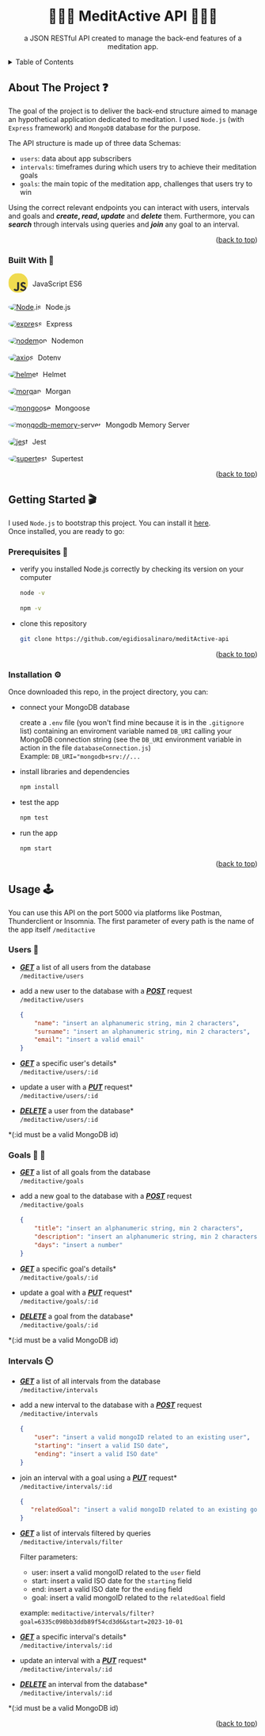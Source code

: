 <a name="readme-top"></a>

  <h1 align="center">🧘🏼‍♀️ MeditActive API 🧘🏽‍♂️</h1>

  <p align="center">
  a JSON RESTful API created to manage the back-end features of a meditation app.
  </p>

<!-- TABLE OF CONTENTS -->

<details>
  <summary>Table of Contents</summary>
  <ol>
    <li>
      <a href="#about-the-project-question">About The Project</a>
      <ul>
        <li><a href="#built-with-bricks">Built With</a></li>
      </ul>
    </li>
    <li>
      <a href="#getting-started-clapper">Getting Started</a>
      <ul>
        <li><a href="#prerequisites-pencil">Prerequisites</a></li>
        <li><a href="#installation-gear">Installation</a></li>
      </ul>
    </li>
    <li><a href="#usage-joystick">Usage</a></li>
    <li><a href="#roadmap-world_map">Roadmap</a></li>
    <li><a href="#license">License</a></li>
    <li><a href="#contact">Contact</a></li>
  </ol>
</details>

<!-- ABOUT THE PROJECT -->

## About The Project :question:

The goal of the project is to deliver the back-end structure aimed to manage an hypothetical application dedicated to meditation. I used `Node.js` (with `Express` framework) and `MongoDB` database for the purpose.

The API structure is made up of three data Schemas:

- `users`: data about app subscribers
- `intervals`: timeframes during which users try to achieve their meditation goals
- `goals`: the main topic of the meditation app, challenges that users try to win

Using the correct relevant endpoints you can interact with users, intervals and goals and <strong>_create_, _read_, _update_</strong> and <strong>_delete_</strong> them. Furthermore, you can <strong>_search_</strong> through intervals using queries and <strong>_join_</strong> any goal to an interval.

<p align="right">(<a href="#readme-top">back to top</a>)</p>

### Built With :bricks:

<p>
<div style="display:flex;  align-items:center;"><a href="https://developer.mozilla.org/en-US/docs/Web/JavaScript" target="_blank" rel="noreferrer"> <img src="https://raw.githubusercontent.com/devicons/devicon/master/icons/javascript/javascript-original.svg" alt="javascript" width="40" height="40" style="border-radius:100%; margin-right:9px;"/> </a> JavaScript ES6</div> <br>
<div style="display:flex;  align-items:center;"><a href="https://nodejs.org" target="_blank" rel="noreferrer"> <img src="https://github.com/egidiosalinaro/meditActive-api/assets/129901135/6fa796d2-1a65-418f-beb2-d2f3b4b7cfae" alt="Node.js" width="40" height="40" style="border-radius:100%; margin-right:9px;"/> </a> Node.js</div> <br>
<div style="display:flex;  align-items:center;"><a href="https://expressjs.com" target="_blank" rel="noreferrer"> <img src="https://github.com/egidiosalinaro/meditActive-api/assets/129901135/dc79390b-0a0c-427b-a27a-5bfc996b8d74" alt="express" width="40" height="40" style="border-radius:100%; margin-right:9px;"/> </a> Express</div> <br>
<div style="display:flex;  align-items:center;"><a href="https://www.npmjs.com/package/nodemon" target="_blank" rel="noreferrer"> <img src="https://github.com/egidiosalinaro/meditActive-api/assets/129901135/dc4ca9ac-ebb3-4f0f-b996-e2ded61b9321" alt="nodemon" width="40" height="40" style="border-radius:100%; margin-right:9px;"/> </a> Nodemon</div> <br>
<div style="display:flex;  align-items:center;"><a href="https://www.npmjs.com/package/dotenv" target="_blank" rel="noreferrer"> <img src="https://github.com/egidiosalinaro/hackernews-noframework/assets/129901135/8c11269d-5b85-4ac4-aeca-f72770507c1f" alt="axios" width="40" height="40" style="border-radius:100%; margin-right:9px;"/> </a> Dotenv</div><br>
<div style="display:flex;  align-items:center;"><a href="https://www.npmjs.com/package/helmet" target="_blank" rel="noreferrer"> <img src="https://github.com/egidiosalinaro/meditActive-api/assets/129901135/5885a573-8bc5-400e-8ea2-d787f63b8f34" alt="helmet" width="40" height="40" style="border-radius:100%; margin-right:9px;"/> </a> Helmet</div> <br>
<div style="display:flex;  align-items:center;"><a href="https://www.npmjs.com/package/morgan" target="_blank" rel="noreferrer"> <img src="https://github.com/egidiosalinaro/meditActive-api/assets/129901135/362b9707-0ada-4944-a209-92808fa84ae5" alt="morgan" width="40" height="40" style="border-radius:100%; margin-right:9px;"/> </a> Morgan</div> <br>
<div style="display:flex;  align-items:center;"><a href="https://www.npmjs.com/package/mongoose" target="_blank" rel="noreferrer"> <img src="https://github.com/egidiosalinaro/meditActive-api/assets/129901135/6320d16a-a96f-42a8-bdad-3eac87841776" alt="mongoose" width="40" height="40" style="border-radius:100%; margin-right:9px;"/> </a> Mongoose</div> <br>
<div style="display:flex;  align-items:center;"><a href="https://www.mongodb.com" target="_blank" rel="noreferrer"> <img src="https://github.com/egidiosalinaro/meditActive-api/assets/129901135/e2b8cd9f-50a8-40ba-bc29-e263378d3b0b" alt="mongodb-memory-server" width="40" height="40" style="border-radius:100%; margin-right:9px;"/> </a> Mongodb Memory Server</div> <br>
<div style="display:flex;  align-items:center;"><a href="https://www.npmjs.com/package/jest" target="_blank" rel="noreferrer"> <img src="https://github.com/egidiosalinaro/meditActive-api/assets/129901135/65af32f3-6b76-4818-821a-9eb46b3c89a8" alt="jest" width="40" height="40" style="border-radius:100%; margin-right:9px;"/> </a> Jest</div> <br>
<div style="display:flex;  align-items:center;"><a href="https://www.npmjs.com/package/supertest" target="_blank" rel="noreferrer"> <img src="https://github.com/egidiosalinaro/meditActive-api/assets/129901135/3aa86af9-1881-44a2-9850-89ab1da8a817" alt="supertest" width="40" height="40" style="border-radius:100%; margin-right:9px;"/> </a> Supertest</div>
</p>

<p align="right">(<a href="#readme-top">back to top</a>)</p>

<!-- GETTING STARTED -->

## Getting Started :clapper:

I used `Node.js` to bootstrap this project. You can install it [here](https://nodejs.org/en). <br>
Once installed, you are ready to go:

### Prerequisites :pencil:

- verify you installed Node.js correctly by checking its version on your computer
  
  ```sh
  node -v
  ```
  ```sh
  npm -v
  ```
- clone this repository
  
  ```sh
  git clone https://github.com/egidiosalinaro/meditActive-api
  ```
  
<p align="right">(<a href="#readme-top">back to top</a>)</p>

### Installation :gear:

Once downloaded this repo, in the project directory, you can:

- connect your MongoDB database

  create a `.env` file (you won't find mine because it is in the `.gitignore` list) containing an enviroment variable named `DB_URI` calling your MongoDB connection string (see the `DB_URI` environment variable in action in the file `databaseConnection.js`) <br>
  Example: `DB_URI="mongodb+srv://...`

- install libraries and dependencies
  ```sh
  npm install
  
- test the app
  ```sh
  npm test
  ```

- run the app
  ```sh
  npm start
  ```

<p align="right">(<a href="#readme-top">back to top</a>)</p>

<!-- USAGE EXAMPLES -->

## Usage :joystick:

You can use this API on the port 5000 via platforms like Postman, Thunderclient or Insomnia.
The first parameter of every path is the name of the app itself `/meditactive`

### Users 🧍

- <ins><strong>_GET_</strong></ins> a list of all users from the database <br>
  `/meditactive/users`

- add a new user to the database with a <ins><strong>_POST_</strong></ins> request <br>
  `/meditactive/users`
  ```json
  {
      "name": "insert an alphanumeric string, min 2 characters",
      "surname": "insert an alphanumeric string, min 2 characters",
      "email": "insert a valid email"
  }
  ```

- <ins><strong>_GET_</strong></ins> a specific user's details* <br>
  `/meditactive/users/:id`

- update a user with a <ins><strong>_PUT_</strong></ins> request* <br>
  `/meditactive/users/:id`

- <ins><strong>_DELETE_</strong></ins> a user from the database* <br>
  `/meditactive/users/:id`

*(:id must be a valid MongoDB id)
  
### Goals 🎯 🥅

- <ins><strong>_GET_</strong></ins> a list of all goals from the database <br>
  `/meditactive/goals`

- add a new goal to the database with a <ins><strong>_POST_</strong></ins> request <br>
  `/meditactive/goals`
  ```json
  {
      "title": "insert an alphanumeric string, min 2 characters",
      "description": "insert an alphanumeric string, min 2 characters",
      "days": "insert a number"
  }
  ```

- <ins><strong>_GET_</strong></ins> a specific goal's details* <br>
  `/meditactive/goals/:id`

- update a goal with a <ins><strong>_PUT_</strong></ins> request* <br>
  `/meditactive/goals/:id`

- <ins><strong>_DELETE_</strong></ins> a goal from the database* <br>
  `/meditactive/goals/:id`

*(:id must be a valid MongoDB id)

### Intervals ⏲️

- <ins><strong>_GET_</strong></ins> a list of all intervals from the database <br>
  `/meditactive/intervals`

- add a new interval to the database with a <ins><strong>_POST_</strong></ins> request <br>
  `/meditactive/intervals`
  ```json
  {
      "user": "insert a valid mongoID related to an existing user",
      "starting": "insert a valid ISO date",
      "ending": "insert a valid ISO date"
  }
  ```

- join an interval with a goal using a <ins><strong>_PUT_</strong></ins> request* <br>
  `/meditactive/intervals/:id`
   ```json
  {
      "relatedGoal": "insert a valid mongoID related to an existing goal"
  }
  ```

- <ins><strong>_GET_</strong></ins> a list of intervals filtered by queries <br>
  `/meditactive/intervals/filter`

    Filter parameters:
     - user: insert a valid mongoID related to the `user` field
     - start: insert a valid ISO date for the `starting` field
     - end: insert a valid ISO date for the `ending` field
     - goal: insert a valid mongoID related to the `relatedGoal` field
  
    example: `meditactive/intervals/filter?goal=6335c098bb3ddb89f54cd3d6&start=2023-10-01`

- <ins><strong>_GET_</strong></ins> a specific interval's details* <br>
  `/meditactive/intervals/:id`

- update an interval with a <ins><strong>_PUT_</strong></ins> request* <br>
  `/meditactive/intervals/:id`

- <ins><strong>_DELETE_</strong></ins> an interval from the database* <br>
  `/meditactive/intervals/:id`

*(:id must be a valid MongoDB id)

<p align="right">(<a href="#readme-top">back to top</a>)</p>
